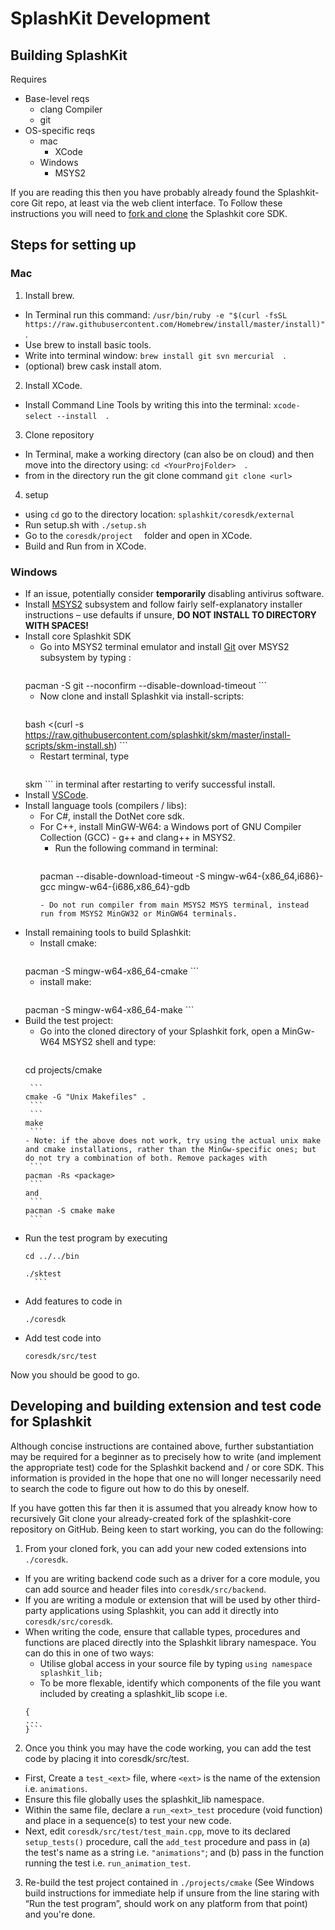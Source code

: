 # SplashKit Development
<!--Original author: @ClancyLight (GitHub username), committed by Andrew Cain (GitHub @macite <macite@gmail.com>
Modified by Nathaniel Schmidt <schmidty2244@gmail.com> (GitHub @njsch) on 04/09/2020-->

## Building SplashKit

Requires
- Base-level reqs
  - clang Compiler
  - git
- OS-specific reqs
  - mac
    - XCode
  - Windows
    - MSYS2

If you are reading this then you have probably already found the Splashkit-core Git repo, at least via the web client interface.  To Follow these instructions you will need to [fork and clone](https://guides.github.com/activities/forking/) the Splashkit core SDK.

##  Steps for setting up
### Mac

1. Install brew.
  -  In Terminal run this command:   ```/usr/bin/ruby -e "$(curl -fsSL https://raw.githubusercontent.com/Homebrew/install/master/install)"  ```.
  -  Use brew to install basic tools.
  -  Write into terminal window:   ```brew install git svn mercurial  ```.
  -  (optional) brew cask install atom.
2.  Install XCode.
  -  Install Command Line Tools by writing this into the terminal:   ```xcode-select --install  ```.
3.  Clone repository
  -  In Terminal, make a working directory (can also be on cloud) and then move into the directory using:   ```cd <YourProjFolder>  ```.
  -  from in the directory run the git clone command   ```git clone <url>  ```
4.  setup
  -  using `cd` go to the directory location:   ```splashkit/coresdk/external  ```
  -  Run setup.sh with    ```./setup.sh  ```
  -  Go to the   ```coresdk/project  ``` folder and open in XCode.
  -  Build and Run from in XCode.  

### Windows
* If an issue, potentially consider **temporarily** disabling antivirus software.
* Install [MSYS2](https://www.msys2.org/) subsystem and follow fairly self-explanatory installer instructions &ndash; use defaults if unsure, **DO NOT INSTALL TO DIRECTORY WITH SPACES!**
* Install core Splashkit SDK
    - Go into MSYS2 terminal emulator and install [Git](https://git-scm.com/) over MSYS2 subsystem by typing :
      ```
    pacman -S git --noconfirm --disable-download-timeout
      ```
    - Now clone and install Splashkit via install-scripts:
      ```
    bash <(curl -s https://raw.githubusercontent.com/splashkit/skm/master/install-scripts/skm-install.sh)
      ```
    - Restart terminal, type
      ```
    skm
      ```
    in terminal after restarting to verify successful install.
* Install [VSCode](https://code.visualstudio.com/).
* Install language tools (compilers / libs):
    - For C#, install the DotNet core sdk.
    - For C++, install MinGW-W64: a Windows port of GNU Compiler Collection (GCC) - g++ and clang++ in MSYS2.
      - Run the following command in terminal:
        ```
      pacman --disable-download-timeout -S mingw-w64-{x86_64,i686}-gcc mingw-w64-{i686,x86_64}-gdb
        ```
      - Do not run compiler from main MSYS2 MSYS terminal, instead run from MSYS2 MinGW32 or MinGW64 terminals.
* Install  remaining tools to build Splashkit:
    - Install cmake:
      ```
    pacman -S mingw-w64-x86_64-cmake
      ```
    - install make:
      ```
    pacman -S mingw-w64-x86_64-make
      ```
* Build the test project:
    - Go into the cloned directory of your Splashkit fork, open a MinGw-W64 MSYS2 shell and type:
      ```
    cd projects/cmake
     ```
      ```
    cmake -G "Unix Makefiles" .
      ```
      ```
    make
      ```
    - Note: if the above does not work, try using the actual unix make and cmake installations, rather than the MinGw-specific ones; but do not try a combination of both. Remove packages with
      ```
    pacman -Rs <package>
      ```
    and
      ```
    pacman -S cmake make
      ```
* Run the test program by executing
    ```
    cd ../../bin
    ```
    ```
    ./sktest
      ```
* Add features to code in
    ```
    ./coresdk
    ```
* Add test code into
    ```
    coresdk/src/test
    ```
Now you should be good to go.

## Developing and building extension and test code for Splashkit
Although concise instructions are contained above, further substantiation may be required for a beginner as to precisely how to write (and implement the appropriate test) code for the Splashkit backend and / or core SDK.  This information is provided in the hope that one no will longer necessarily need to search the code to figure out how to do this by oneself.

If you have gotten this far then it is assumed that you already know how to recursively Git clone your already-created fork of the splashkit-core repository on GitHub.  Being keen to start working, you can do the following:

1. From your cloned fork, you can add your new coded extensions into ```./coresdk```.
  - If you are writing backend code such as a driver for a core module, you can add source and header files into ```coresdk/src/backend```.
  - If you are writing a module or extension that will be used by other third-party applications using Splashkit, you can add it directly into ```coresdk/src/coresdk```.
  - When writing the code, ensure that callable types, procedures and functions are placed directly into the Splashkit library namespace.  You can do this in one of two ways:
    - Utilise global access in your source file by typing
    ```using namespace splashkit_lib;```
    - To be more flexable, identify which components of the file you want included by creating a splashkit_lib scope i.e.
    ```namespace splashkit_lib
    {
    ...
    }```
2. Once you think you may have the code working, you can add the test code by placing it into coresdk/src/test.
  - First, Create a ```test_<ext>``` file, where ```<ext>``` is the name of the extension i.e. ```animations```.
  - Ensure this file globally uses the splashkit_lib namespace.
  - Within the same file, declare a ```run_<ext>_test``` procedure (void function) and place in a sequence(s) to test your new code.
  - Next, edit ```coresdk/src/test/test_main.cpp```, move to its declared ```setup_tests()``` procedure, call the ```add_test``` procedure and pass in
 (a) the test's name as a string i.e. ```"animations"```; and (b) pass in the function running the test i.e. ```run_animation_test```.
3. Re-build the test project contained in ```./projects/cmake``` (See Windows build instructions for immediate help if unsure from the line staring with &ldquo;Run the test program&rdquo;, should work on any platform from that point) and you're done.